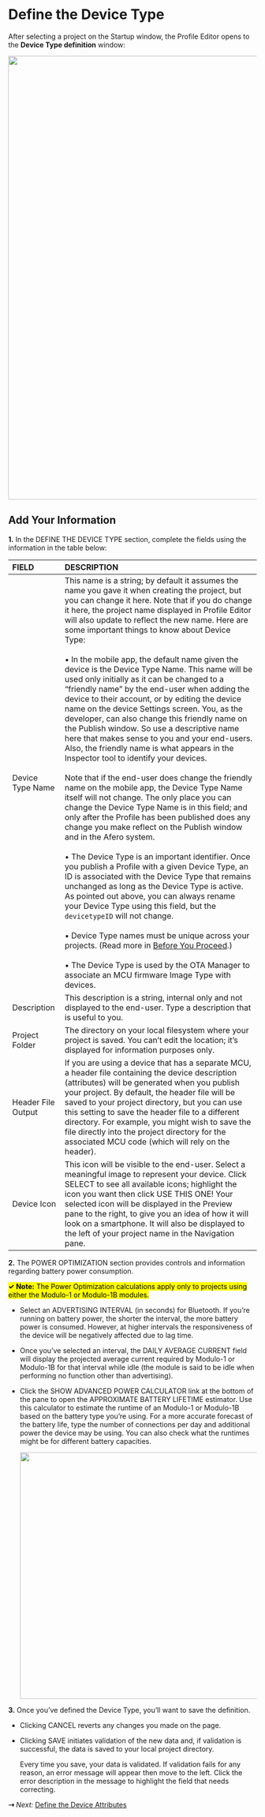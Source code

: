 # Define the Device Type

After selecting a project on the Startup window, the Profile Editor opens to the **Device Type definition** window:

<img src="../img/APE-DefineDvcType.png" width="900" style="vertical-align:middle;margin:0px 0px;border:none">

## Add Your Information

**1.** In the DEFINE THE DEVICE TYPE section, complete the fields using the information in the table below:

   | FIELD              | DESCRIPTION                                                  |
   | :----------------- | :----------------------------------------------------------- |
   | Device Type Name   | This name is a string; by default it assumes the name you gave it when creating the project, but you can change it here. Note that if you do change it here, the project name displayed in Profile Editor will also update to reflect the new name. Here are some important things to know about Device Type:<br><br>&#8226; In the mobile app, the default name given the device is the Device Type Name. This name will be used only initially as it can be changed to a “friendly name” by the end-user when adding the device to their account, or by editing the device name on the device Settings screen. You, as the developer, can also change this friendly name on the Publish window. So use a descriptive name here that makes sense to you and your end-users. Also, the friendly name is what appears in the Inspector tool to identify your devices.<br><br>Note that if the end-user does change the friendly name on the mobile app, the Device Type Name itself will not change. The only place you can change the Device Type Name is in this field; and only after the Profile has been published does any change you make reflect on the Publish window and in the Afero system.<br><br>&#8226; The Device Type is an important identifier. Once you publish a Profile with a given Device Type, an ID is associated with the Device Type that remains unchanged as long as the Device Type is active. As pointed out above, you can always rename your Device Type using this field, but the `devicetypeID` will not change.<br><br>&#8226; Device Type names must be unique across your projects. (Read more in [Before You Proceed](../SelectProject#before-you-proceed).)<br><br>&#8226; The Device Type is used by the OTA Manager to associate an MCU firmware Image Type with devices. |
   | Description        | This description is a string, internal only and not displayed to the end-user. Type a description that is useful to you. |
   | Project Folder     | The directory on your local filesystem where your project is saved. You can’t edit the location; it’s displayed for information purposes only. |
   | Header File Output | If you are using a device that has a separate MCU, a header file containing the device description (attributes) will be generated when you publish your project. By default, the header file will be saved to your project directory, but you can use this setting to save the header file to a different directory. For example, you might wish to save the file directly into the project directory for the associated MCU code (which will rely on the header). |
   | Device Icon        | This icon will be visible to the end-user. Select a meaningful image to represent your device. Click SELECT to see all available icons; highlight the icon you want then click USE THIS ONE! Your selected icon will be displayed in the Preview pane to the right, to give you an idea of how it will look on a smartphone. It will also be displayed to the left of your project name in the Navigation pane. |

**2.** The POWER OPTIMIZATION section provides controls and information regarding battery power consumption.

<mark>**&check; Note:** The Power Optimization calculations apply only to projects using either the Modulo-1 or Modulo-1B modules.</mark>

- Select an ADVERTISING INTERVAL (in seconds) for Bluetooth. If you’re running on battery power, the shorter the interval, the more battery power is consumed. However, at higher intervals the responsiveness of the device will be negatively affected due to lag time.
- Once you’ve selected an interval, the DAILY AVERAGE CURRENT field will display the projected average current required by Modulo-1 or Modulo-1B for that interval while idle (the module is said to be idle when performing no function other than advertising).
- Click the SHOW ADVANCED POWER CALCULATOR link at the bottom of the pane to open the
 APPROXIMATE BATTERY LIFETIME estimator. Use this calculator to estimate the runtime of an Modulo-1 or Modulo-1B based on the battery type you’re using. For a more accurate forecast of the battery life, type the number of connections per day and additional power the device may be using. You can also check what the runtimes might be for different battery capacities.
 
    <img src="../img/APE-ApproxBatteryLife.png" width="500" style="vertical-align:middle;margin:0px 0px;border:none">

**3.** Once you’ve defined the Device Type, you’ll want to save the definition.

- Clicking CANCEL reverts any changes you made on the page.
- Clicking SAVE initiates validation of the new data and, if validation is successful, the data is saved to your local project directory.

   Every time you save, your data is validated. If validation fails for any reason, an error message will appear then move to the left. Click the error description in the message to highlight the field that needs correcting.


 **&#8674;** *Next:* [Define the Device Attributes](../AttrDef)